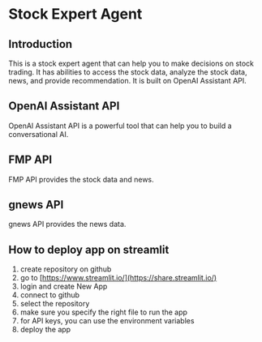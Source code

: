 # Stock Expert Agent

## Introduction

This is a stock expert agent that can help you to make decisions on stock trading. It has abilities to access the stock data, analyze the stock data, news, and provide recommendation. It is built on OpenAI Assistant API.

## OpenAI Assistant API

OpenAI Assistant API is a powerful tool that can help you to build a conversational AI.

## FMP API

FMP API provides the stock data and news.

## gnews API

gnews API provides the news data.

## How to deploy app on streamlit

1. create repository on github
2. go to [https://www.streamlit.io/](https://share.streamlit.io/)
3. login and create New App
4. connect to github
5. select the repository
6. make sure you specify the right file to run the app
7. for API keys, you can use the environment variables
8. deploy the app

